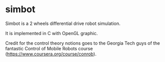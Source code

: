 simbot
======

Simbot is a 2 wheels differential drive robot simulation.

It is implemented in C with OpenGL graphic.

Credit for the control theory notions goes to the Georgia Tech guys of the
fantastic Control of Mobile Robots course (https://www.coursera.org/course/conrob).

